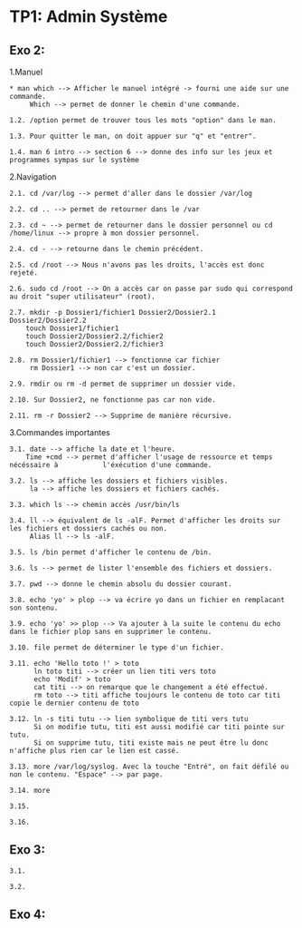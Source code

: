 # TP1: Admin Système

## Exo 2:

1.Manuel

    * man which --> Afficher le manuel intégré -> fourni une aide sur une commande.
         Which --> permet de donner le chemin d'une commande.
    
    1.2. /option permet de trouver tous les mots "option" dans le man.

    1.3. Pour quitter le man, on doit appuer sur "q" et "entrer".

    1.4. man 6 intro --> section 6 --> donne des info sur les jeux et programmes sympas sur le système
    
2.Navigation

    2.1. cd /var/log --> permet d'aller dans le dossier /var/log
    
    2.2. cd .. --> permet de retourner dans le /var
    
    2.3. cd ~ --> permet de retourner dans le dossier personnel ou cd /home/linux --> propre à mon dossier personnel.
    
    2.4. cd - --> retourne dans le chemin précédent.
    
    2.5. cd /root --> Nous n'avons pas les droits, l'accès est donc rejeté.
    
    2.6. sudo cd /root --> On a accès car on passe par sudo qui correspond au droit "super utilisateur" (root).
    
    2.7. mkdir -p Dossier1/fichier1 Dossier2/Dossier2.1 Dossier2/Dossier2.2
        touch Dossier1/fichier1
        touch Dossier2/Dossier2.2/fichier2 
        touch Dossier2/Dossier2.2/fichier3
    
    2.8. rm Dossier1/fichier1 --> fonctionne car fichier
         rm Dossier1 --> non car c'est un dossier.
         
    2.9. rmdir ou rm -d permet de supprimer un dossier vide.
    
    2.10. Sur Dossier2, ne fonctionne pas car non vide.
    
    2.11. rm -r Dossier2 --> Supprime de manière récursive.
    
3.Commandes importantes

    3.1. date --> affiche la date et l'heure. 
        Time +cmd --> permet d'afficher l'usage de ressource et temps nécéssaire à           l'éxécution d'une commande.
    
    3.2. ls --> affiche les dossiers et fichiers visibles.
         la --> affiche les dossiers et fichiers cachés.
         
    3.3. which ls --> chemin accès /usr/bin/ls
    
    3.4. ll --> équivalent de ls -alF. Permet d'afficher les droits sur les fichiers et dossiers cachés ou non.
         Alias ll --> ls -alF.
    
    3.5. ls /bin permet d'afficher le contenu de /bin.
    
    3.6. ls --> permet de lister l'ensemble des fichiers et dossiers.
    
    3.7. pwd --> donne le chemin absolu du dossier courant.
    
    3.8. echo 'yo' > plop --> va écrire yo dans un fichier en remplacant son sontenu. 
    
    3.9. echo 'yo' >> plop --> Va ajouter à la suite le contenu du echo dans le fichier plop sans en supprimer le contenu.
    
    3.10. file permet de déterminer le type d'un fichier.

    3.11. echo 'Hello toto !' > toto
          ln toto titi --> créer un lien titi vers toto
          echo 'Modif' > toto
          cat titi --> on remarque que le changement a été effectué.
          rm toto --> titi affiche toujours le contenu de toto car titi copie le dernier contenu de toto
    
    3.12. ln -s titi tutu --> lien symbolique de titi vers tutu
          Si on modifie tutu, titi est aussi modifié car titi pointe sur tutu.
          Si on supprime tutu, titi existe mais ne peut être lu donc n'affiche plus rien car le lien est cassé.
    
    3.13. more /var/log/syslog. Avec la touche "Entré", on fait défilé ou non le contenu. "Espace" --> par page.
    
    3.14. more 
    
    3.15.
    
    3.16.
    
## Exo 3:

    3.1.
    
    3.2.

## Exo 4:
    
